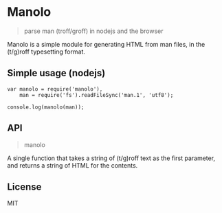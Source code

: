 # Manolo

> parse man (troff/groff) in nodejs and the browser

Manolo is a simple module for generating HTML from man files, in the (t/g)roff
typesetting format.

## Simple usage (nodejs)

    var manolo = require('manolo'),
        man = require('fs').readFileSync('man.1', 'utf8');

    console.log(manolo(man));

## API

> manolo

A single function that takes a string of (t/g)roff text as the first parameter,
and returns a string of HTML for the contents.

## License

MIT
